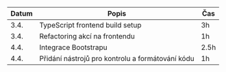 | Datum | Popis                                            | Čas  |
| ----- | ------------------------------------------------ | ---- |
| 3.4.  | TypeScript frontend build setup                  | 3h   |
| 3.4.  | Refactoring akcí na frontendu                    | 1h   |
| 4.4.  | Integrace Bootstrapu                             | 2.5h |
| 4.4.  | Přidání nástrojů pro kontrolu a formátování kódu | 1h   |
